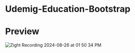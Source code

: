 # Udemig-Education-Bootstrap
# Preview

![Zight Recording 2024-08-26 at 01 50 34 PM](https://github.com/user-attachments/assets/9b33f806-f672-423d-aff7-ae04ff008577)
